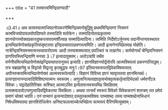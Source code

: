 +++
title = "41 तस्मात्त्वमिन्द्रियाण्यादौ"

+++
  
  
॥3.41॥ अथ कामस्यात्माधिष्ठानोपकरणेष्विन्द्रियमनोबुद्धिषु
प्रथममिन्द्रियाणां नियमनं कामविजयोपायतयोपदिश्यते तस्मादिति श्लोकेन।
तस्मादित्येतत्प्रकृतस्य ज्ञानयोगस्योक्तप्रकारदुष्करत्वपरामर्शीत्याह
यस्मादित्यादिना। त्वमिति निर्देशोऽर्जुनस्य तदानीन्तनावस्थापर
इत्यभिप्रायेणोक्तंप्रकृतिसंसृष्टतया इन्द्रियव्यापारप्रवणस्त्वमिति। आदौ
इत्यनेनाभिप्रेतमाह मोक्षेति। नात्रेन्द्रियनियमनमत्यन्तव्यापारोपरमः आदौ
तस्याशक्यत्वात् प्रपञ्चितं च तत्प्रागेव। कर्मयोगार्थं चेन्द्रियनियमनं
प्रागपियस्त्विन्द्रियाणि मनसा 3।7 इत्यादावुक्तम्। अतोऽत्रापि तथैव
वर्णनीयमित्यभिप्रायेणोक्तंइन्द्रियव्यापारानुरूप इत्यादि।
ज्ञानविज्ञानयोर्द्वयोरपि आत्मविषयत्वं प्रकरणात्सिद्धम्। तत्र
चब्राह्मणेषु च विद्वांसो विद्वत्सु कृतबुद्धयः मनुः1।97
इतिवत्स्वरूपतद्विवेकविषयत्वात् अपौनरुक्त्यमित्यभिप्रायेणोक्तं
आत्मस्वरूपेत्यादि। विज्ञानं विविच्य ज्ञानं व्यावृत्ततया ज्ञानमित्यर्थः।
प्रत्यग्ज्ञानानन्दत्वादिविशिष्टमात्मनः स्वरूपम्।
अणुत्वनित्यत्वज्ञातृत्वभोक्तृत्वकर्तृत्वादिभेदको धर्मवर्गोऽत्र विवेकः।
यद्वादेहातिरिक्तः कश्चित् आत्माऽस्ति इत्येतावत्स्वरूपमिह विवक्षितम्
प्रत्यक्त्वादयोऽप्यणुत्वादिवद्विवेकतया विवक्षिताः। अथवा तत्सर्वं स्वरूपं
विवेको विवेककरणं शास्त्रम् तत प्रमेयं प्रमाणं चोक्तं भवति। एनं पाप्मानं
इत्यन्वादेशात् प्रस्तुतकामविषयः पाप्मशब्दः तस्य पाप्मशब्देनाभिधानं
निषेधविषयतया ज्ञानविरोधित्वेन अनिष्टफलत्वाच्चेत्यभिप्रेत्य कामरूपं
वैरिणमित्युक्तम्।  
  
